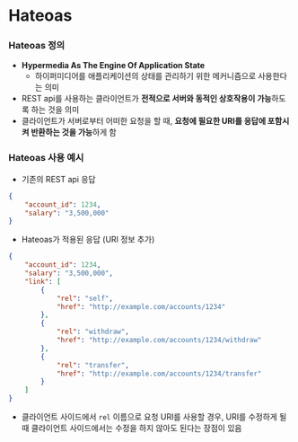 # Hateoas
### Hateoas 정의
* **Hypermedia As The Engine Of Application State**
	* 하이퍼미디어를 애플리케이션의 상태를 관리하기 위한 메커니즘으로 사용한다는 의미
* REST api를 사용하는 클라이언트가 **전적으로 서버와 동적인 상호작용이 가능**하도록 하는 것을 의미
* 클라이언트가 서버로부터 어떠한 요청을 할 때, **요청에 필요한 URI를 응답에 포함시켜 반환하는 것을 가능**하게 함
### Hateoas 사용 예시
* 기존의 REST api 응답
```json
{
	"account_id": 1234,
	"salary": "3,500,000"
}
```
* Hateoas가 적용된 응답 (URI 정보 추가)
```json
{
	"account_id": 1234,
	"salary": "3,500,000",
	"link": [
		{
			"rel": "self",
			"href": "http://example.com/accounts/1234"
		},
		{
			"rel": "withdraw",
			"href": "http://example.com/accounts/1234/withdraw"
		},
		{
			"rel": "transfer",
			"href": "http://example.com/accounts/1234/transfer"
		}
	]
}
```
* 클라이언트 사이드에서 `rel` 이름으로 요청 URI를 사용할 경우, URI를 수정하게 될 때 클라이언트 사이드에서는 수정을 하지 않아도 된다는 장점이 있음

